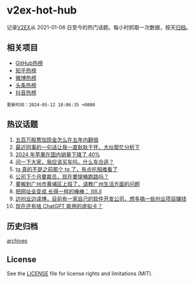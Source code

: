 # v2ex-hot-hub

 记录[V2EX](https://www.v2ex.com/)从 2021-01-06 日至今的热门话题。每小时抓取一次数据，按天[归档](archives)。
 
 ## 相关项目

- [GitHub热榜](https://github.com/snaildev/github-hot-hub)
- [知乎热榜](https://github.com/snaildev/zhihu-hot-hub)
- [微博热榜](https://github.com/snaildev/weibo-hot-hub)
- [头条热榜](https://github.com/snaildev/toutiao-hot-hub)
- [抖音热榜](https://github.com/snaildev/douyin-hot-hub)


 `更新时间：2024-05-12 18:06:35 +0800`

## 热议话题

1. [五百万股票加现金怎么在五年内翻倍](https://www.v2ex.com/t/1039970)
1. [最近同事的一句话让我一直耿耿于怀，大伙帮忙分析下](https://www.v2ex.com/t/1039891)
1. [2024 年苹果在国内销量下降了 40%](https://www.v2ex.com/t/1039918)
1. [问一下大家，我应该买车吗，什么车合适？](https://www.v2ex.com/t/1039953)
1. [tg 真的不是之前那个 tg 了，有点吃相难看了](https://www.v2ex.com/t/1039906)
1. [公司下个月要裁员，现在要提桶跑路吗？](https://www.v2ex.com/t/1039946)
1. [要搬到广州市黄埔区上班了，请教广州生活方面的问题](https://www.v2ex.com/t/1039912)
1. [把网址全变成 长得一样的棒棒： llIlI.lI](https://www.v2ex.com/t/1039950)
1. [边创业边读博，目前有一家自己的软件开发公司，想多搞一些创业项目赚钱](https://www.v2ex.com/t/1039961)
1. [现在还有啥 ChatGPT 能用的虚拟卡？](https://www.v2ex.com/t/1039960)

## 历史归档

[archives](archives)

## License

See the [LICENSE](LICENSE) file for license rights and limitations (MIT).
